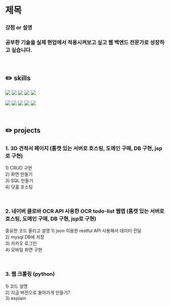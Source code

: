<h1>제목</h1>
<!-- 🔥열정을 담은 신입 개발자 입니다🔥 -->
<h3>강점 or 설명</h3>
<h3>공부한 기술을 실제 현업에서 적용시켜보고 싶고 웹 백엔드 전문가로 성장하고 싶습니다.</h3>

<br>

<h2>✏️ skills</h2>
<div height="30px"></div>
<code><img src="https://img.shields.io/badge/JAVA-007396?style=flat&logo=JAVA&logoColor=white"/></code>
<code><img src="https://img.shields.io/badge/Python-3776AB?style=flat&logo=Python&logoColor=white"/></code>
<code><img src="https://img.shields.io/badge/HTML5-E34F26?style=flat&logo=HTML5&logoColor=white"/></code>
<code><img src="https://img.shields.io/badge/CSS3-1572B6?style=flat&logo=CSS3&logoColor=white"/></code>
<code><img src="https://img.shields.io/badge/JavaScript-F7DF1E?style=flat&logo=JavaScript&logoColor=white"/></code>

<code><img src="https://img.shields.io/badge/JSON-000000?style=flat&logo=JSON&logoColor=white"/></code>
<code><img src="https://img.shields.io/badge/RestfulAPI-ff8b00?style=flat&logo=RestfulAPI&logoColor=white"/></code>
<code><img src="https://img.shields.io/badge/MariaDB-003545?style=flat&logo=MariaDB&logoColor=white"/></code>
<code><img src="https://img.shields.io/badge/MySQL-4479A1?style=flat&logo=MySQL&logoColor=white"/></code>
<code><img src="https://img.shields.io/badge/Oracle-F80000?style=flat&logo=Oracle&logoColor=white"/></code>

<br>

<h2>✏️ projects</h2>
<h3>1. 3D 견적서 페이지 (톰캣 있는 서버로 호스팅, 도메인 구매, DB 구현, jsp로 구현)</h3>
<p>
  1) CRUD 구현 <br>
  2) 화면 만들기 <br>
  3) SQL 만들기 <br>
  4) 닷홈 호스팅 <br>
</p>
<br>

<h3>2. 네이버 클로바 OCR API 사용한 OCR todo-list 웹앱 (톰캣 있는 서버로 호스팅, 도메인 구매, DB 구현, jsp로 구현)</h3>
<p>
  중요한 코드 올리고 설명
  1) json 이용한 restful API 사용해서 데이터 전달 <br>
  2) mysql DB에 저장 <br>
  3) 카카오 로그인 <br>
  4) 모바일 화면 구현<br>
</p>
<br>

<h3>3. 웹 크롤링 (python)</h3>
<p>
  1) 코드 설명 <br>
  2) 지금 버전으로 돌아가게 만들기? <br>
  3) explain <br>
</p>
<br>

